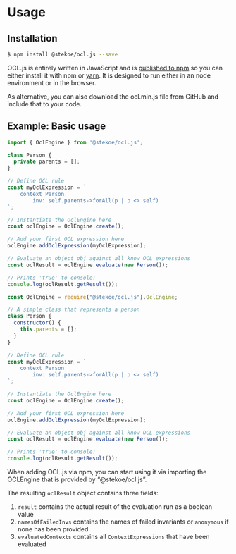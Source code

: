 # Usage

## Installation 
```bash
$ npm install @stekoe/ocl.js --save
```
OCL.js is entirely written in JavaScript and is [published to npm](https://www.npmjs.com/package/@stekoe/ocl.js) so you can either install it with npm or [yarn](https://yarnpkg.com). 
It is designed to run either in an node environment or in the browser.

As alternative, you can also download the ocl.min.js file from GitHub and include that to your code.

## Example: Basic usage
```typescript
import { OclEngine } from '@stekoe/ocl.js';

class Person {
  private parents = [];
}

// Define OCL rule
const myOclExpression = `
    context Person
        inv: self.parents->forAll(p | p <> self)
`;

// Instantiate the OclEngine here
const oclEngine = OclEngine.create();

// Add your first OCL expression here
oclEngine.addOclExpression(myOclExpression);

// Evaluate an object obj against all know OCL expressions
const oclResult = oclEngine.evaluate(new Person());

// Prints 'true' to console!
console.log(oclResult.getResult());

```

```javascript
const OclEngine = require("@stekoe/ocl.js").OclEngine;

// A simple class that represents a person
class Person {
  constructor() {
    this.parents = [];
  }
}

// Define OCL rule
const myOclExpression = `
    context Person
        inv: self.parents->forAll(p | p <> self)
`;

// Instantiate the OclEngine here
const oclEngine = OclEngine.create();

// Add your first OCL expression here
oclEngine.addOclExpression(myOclExpression);

// Evaluate an object obj against all know OCL expressions
const oclResult = oclEngine.evaluate(new Person());

// Prints 'true' to console!
console.log(oclResult.getResult());
```

When adding OCL.js via npm, you can start using it via importing the OCLEngine that is provided by “@stekoe/ocl.js”.


The resulting `oclResult` object contains three fields: 

 1. `result` contains the actual result of the evaluation run as a boolean value 
 1. `namesOfFailedInvs` contains the names of failed invariants or `anonymous` if none has been provided
 1. `evaluatedContexts` contains all `ContextExpressions` that have been evaluated 
